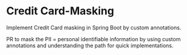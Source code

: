 # Credit Card-Masking
Implement Credit Card masking in Spring Boot by custom annotations.

PR to mask the PII = personal identifiable information by using custom annotations and understanding the path for quick implementations.
